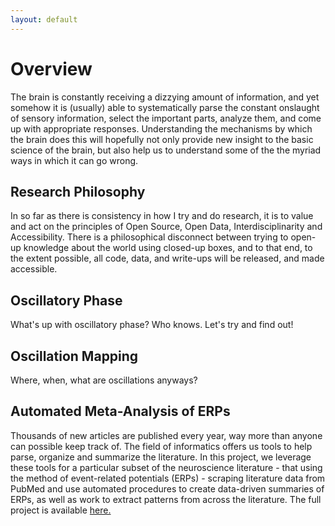 ```yaml
---
layout: default
---
```


# Overview

The brain is constantly receiving a dizzying amount of information, and yet somehow it is (usually) able to systematically parse the constant onslaught of sensory information, select the important parts, analyze them, and come up with appropriate responses. Understanding the mechanisms by which the brain does this will hopefully not only provide new insight to the basic science of the brain, but also help us to understand some of the the myriad ways in which it can go wrong.

## Research Philosophy

In so far as there is consistency in how I try and do research, it is to value and act on the principles of Open Source, Open Data, Interdisciplinarity and Accessibility. There is a philosophical disconnect between trying to open-up knowledge about the world using closed-up boxes, and to that end, to the extent possible, all code, data, and write-ups will be released, and made accessible.

## Oscillatory Phase

What's up with oscillatory phase? Who knows. Let's try and find out!

## Oscillation Mapping

Where, when, what are oscillations anyways?

## Automated Meta-Analysis of ERPs

Thousands of new articles are published every year, way more than anyone can possible keep track of. The field of informatics offers us tools to help parse, organize and summarize the literature. In this project, we leverage these tools for a particular subset of the neuroscience literature - that using the method of event-related potentials (ERPs) - scraping literature data from PubMed and use automated procedures to create data-driven summaries of ERPs, as well as work to extract patterns from across the literature.
The full project is available [here.](tomdonoghue.github.io/ERP_SCANR)

